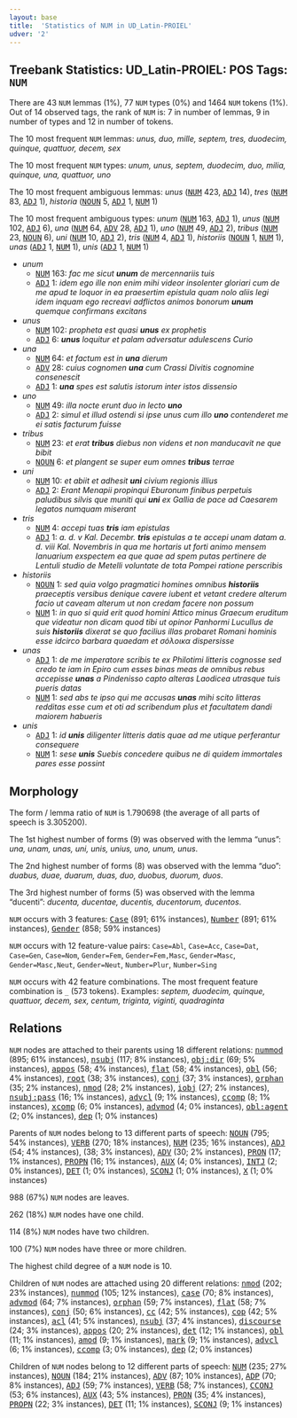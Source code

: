 ```yaml
---
layout: base
title:  'Statistics of NUM in UD_Latin-PROIEL'
udver: '2'
---
```


## Treebank Statistics: UD_Latin-PROIEL: POS Tags: `NUM`

There are 43 `NUM` lemmas (1%), 77 `NUM` types (0%) and 1464 `NUM` tokens (1%).
Out of 14 observed tags, the rank of `NUM` is: 7 in number of lemmas, 9 in number of types and 12 in number of tokens.

The 10 most frequent `NUM` lemmas: <em>unus, duo, mille, septem, tres, duodecim, quinque, quattuor, decem, sex</em>

The 10 most frequent `NUM` types:  <em>unum, unus, septem, duodecim, duo, milia, quinque, una, quattuor, uno</em>

The 10 most frequent ambiguous lemmas: <em>unus</em> (<tt><a href="la_proiel-pos-NUM.html">NUM</a></tt> 423, <tt><a href="la_proiel-pos-ADJ.html">ADJ</a></tt> 14), <em>tres</em> (<tt><a href="la_proiel-pos-NUM.html">NUM</a></tt> 83, <tt><a href="la_proiel-pos-ADJ.html">ADJ</a></tt> 1), <em>historia</em> (<tt><a href="la_proiel-pos-NOUN.html">NOUN</a></tt> 5, <tt><a href="la_proiel-pos-ADJ.html">ADJ</a></tt> 1, <tt><a href="la_proiel-pos-NUM.html">NUM</a></tt> 1)

The 10 most frequent ambiguous types:  <em>unum</em> (<tt><a href="la_proiel-pos-NUM.html">NUM</a></tt> 163, <tt><a href="la_proiel-pos-ADJ.html">ADJ</a></tt> 1), <em>unus</em> (<tt><a href="la_proiel-pos-NUM.html">NUM</a></tt> 102, <tt><a href="la_proiel-pos-ADJ.html">ADJ</a></tt> 6), <em>una</em> (<tt><a href="la_proiel-pos-NUM.html">NUM</a></tt> 64, <tt><a href="la_proiel-pos-ADV.html">ADV</a></tt> 28, <tt><a href="la_proiel-pos-ADJ.html">ADJ</a></tt> 1), <em>uno</em> (<tt><a href="la_proiel-pos-NUM.html">NUM</a></tt> 49, <tt><a href="la_proiel-pos-ADJ.html">ADJ</a></tt> 2), <em>tribus</em> (<tt><a href="la_proiel-pos-NUM.html">NUM</a></tt> 23, <tt><a href="la_proiel-pos-NOUN.html">NOUN</a></tt> 6), <em>uni</em> (<tt><a href="la_proiel-pos-NUM.html">NUM</a></tt> 10, <tt><a href="la_proiel-pos-ADJ.html">ADJ</a></tt> 2), <em>tris</em> (<tt><a href="la_proiel-pos-NUM.html">NUM</a></tt> 4, <tt><a href="la_proiel-pos-ADJ.html">ADJ</a></tt> 1), <em>historiis</em> (<tt><a href="la_proiel-pos-NOUN.html">NOUN</a></tt> 1, <tt><a href="la_proiel-pos-NUM.html">NUM</a></tt> 1), <em>unas</em> (<tt><a href="la_proiel-pos-ADJ.html">ADJ</a></tt> 1, <tt><a href="la_proiel-pos-NUM.html">NUM</a></tt> 1), <em>unis</em> (<tt><a href="la_proiel-pos-ADJ.html">ADJ</a></tt> 1, <tt><a href="la_proiel-pos-NUM.html">NUM</a></tt> 1)


* <em>unum</em>
  * <tt><a href="la_proiel-pos-NUM.html">NUM</a></tt> 163: <em>fac me sicut <b>unum</b> de mercennariis tuis</em>
  * <tt><a href="la_proiel-pos-ADJ.html">ADJ</a></tt> 1: <em>idem ego ille non enim mihi videor insolenter gloriari cum de me apud te loquor in ea praesertim epistula quam nolo aliis legi idem inquam ego recreavi adflictos animos bonorum <b>unum</b> quemque confirmans excitans</em>
* <em>unus</em>
  * <tt><a href="la_proiel-pos-NUM.html">NUM</a></tt> 102: <em>propheta est quasi <b>unus</b> ex prophetis</em>
  * <tt><a href="la_proiel-pos-ADJ.html">ADJ</a></tt> 6: <em><b>unus</b> loquitur et palam adversatur adulescens Curio</em>
* <em>una</em>
  * <tt><a href="la_proiel-pos-NUM.html">NUM</a></tt> 64: <em>et factum est in <b>una</b> dierum</em>
  * <tt><a href="la_proiel-pos-ADV.html">ADV</a></tt> 28: <em>cuius cognomen <b>una</b> cum Crassi Divitis cognomine consenescit</em>
  * <tt><a href="la_proiel-pos-ADJ.html">ADJ</a></tt> 1: <em><b>una</b> spes est salutis istorum inter istos dissensio</em>
* <em>uno</em>
  * <tt><a href="la_proiel-pos-NUM.html">NUM</a></tt> 49: <em>illa nocte erunt duo in lecto <b>uno</b></em>
  * <tt><a href="la_proiel-pos-ADJ.html">ADJ</a></tt> 2: <em>simul et illud ostendi si ipse unus cum illo <b>uno</b> contenderet me ei satis facturum fuisse</em>
* <em>tribus</em>
  * <tt><a href="la_proiel-pos-NUM.html">NUM</a></tt> 23: <em>et erat <b>tribus</b> diebus non videns et non manducavit ne que bibit</em>
  * <tt><a href="la_proiel-pos-NOUN.html">NOUN</a></tt> 6: <em>et plangent se super eum omnes <b>tribus</b> terrae</em>
* <em>uni</em>
  * <tt><a href="la_proiel-pos-NUM.html">NUM</a></tt> 10: <em>et abiit et adhesit <b>uni</b> civium regionis illius</em>
  * <tt><a href="la_proiel-pos-ADJ.html">ADJ</a></tt> 2: <em>Erant Menapii propinqui Eburonum finibus perpetuis paludibus silvis que muniti qui <b>uni</b> ex Gallia de pace ad Caesarem legatos numquam miserant</em>
* <em>tris</em>
  * <tt><a href="la_proiel-pos-NUM.html">NUM</a></tt> 4: <em>accepi tuas <b>tris</b> iam epistulas</em>
  * <tt><a href="la_proiel-pos-ADJ.html">ADJ</a></tt> 1: <em>a. d. v Kal. Decembr. <b>tris</b> epistulas a te accepi unam datam a. d. viii Kal. Novembris in qua me hortaris ut forti animo mensem Ianuarium exspectem ea que quae ad spem putas pertinere de Lentuli studio de Metelli voluntate de tota Pompei ratione perscribis</em>
* <em>historiis</em>
  * <tt><a href="la_proiel-pos-NOUN.html">NOUN</a></tt> 1: <em>sed quia volgo pragmatici homines omnibus <b>historiis</b> praeceptis versibus denique cavere iubent et vetant credere alterum facio ut caveam alterum ut non credam facere non possum</em>
  * <tt><a href="la_proiel-pos-NUM.html">NUM</a></tt> 1: <em>in quo si quid erit quod homini Attico minus Graecum eruditum que videatur non dicam quod tibi ut opinor Panhormi Lucullus de suis <b>historiis</b> dixerat se quo facilius illas probaret Romani hominis esse idcirco barbara quaedam et σόλοικα dispersisse</em>
* <em>unas</em>
  * <tt><a href="la_proiel-pos-ADJ.html">ADJ</a></tt> 1: <em>de me imperatore scribis te ex Philotimi litteris cognosse sed credo te iam in Epiro cum esses binas meas de omnibus rebus accepisse <b>unas</b> a Pindenisso capto alteras Laodicea utrasque tuis pueris datas</em>
  * <tt><a href="la_proiel-pos-NUM.html">NUM</a></tt> 1: <em>sed abs te ipso qui me accusas <b>unas</b> mihi scito litteras redditas esse cum et oti ad scribendum plus et facultatem dandi maiorem habueris</em>
* <em>unis</em>
  * <tt><a href="la_proiel-pos-ADJ.html">ADJ</a></tt> 1: <em>id <b>unis</b> diligenter litteris datis quae ad me utique perferantur consequere</em>
  * <tt><a href="la_proiel-pos-NUM.html">NUM</a></tt> 1: <em>sese <b>unis</b> Suebis concedere quibus ne di quidem immortales pares esse possint</em>

## Morphology

The form / lemma ratio of `NUM` is 1.790698 (the average of all parts of speech is 3.305200).

The 1st highest number of forms (9) was observed with the lemma “unus”: <em>una, unam, unas, uni, unis, unius, uno, unum, unus</em>.

The 2nd highest number of forms (8) was observed with the lemma “duo”: <em>duabus, duae, duarum, duas, duo, duobus, duorum, duos</em>.

The 3rd highest number of forms (5) was observed with the lemma “ducenti”: <em>ducenta, ducentae, ducentis, ducentorum, ducentos</em>.

`NUM` occurs with 3 features: <tt><a href="la_proiel-feat-Case.html">Case</a></tt> (891; 61% instances), <tt><a href="la_proiel-feat-Number.html">Number</a></tt> (891; 61% instances), <tt><a href="la_proiel-feat-Gender.html">Gender</a></tt> (858; 59% instances)

`NUM` occurs with 12 feature-value pairs: `Case=Abl`, `Case=Acc`, `Case=Dat`, `Case=Gen`, `Case=Nom`, `Gender=Fem`, `Gender=Fem,Masc`, `Gender=Masc`, `Gender=Masc,Neut`, `Gender=Neut`, `Number=Plur`, `Number=Sing`

`NUM` occurs with 42 feature combinations.
The most frequent feature combination is `_` (573 tokens).
Examples: <em>septem, duodecim, quinque, quattuor, decem, sex, centum, triginta, viginti, quadraginta</em>


## Relations

`NUM` nodes are attached to their parents using 18 different relations: <tt><a href="la_proiel-dep-nummod.html">nummod</a></tt> (895; 61% instances), <tt><a href="la_proiel-dep-nsubj.html">nsubj</a></tt> (117; 8% instances), <tt><a href="la_proiel-dep-obj-dir.html">obj:dir</a></tt> (69; 5% instances), <tt><a href="la_proiel-dep-appos.html">appos</a></tt> (58; 4% instances), <tt><a href="la_proiel-dep-flat.html">flat</a></tt> (58; 4% instances), <tt><a href="la_proiel-dep-obl.html">obl</a></tt> (56; 4% instances), <tt><a href="la_proiel-dep-root.html">root</a></tt> (38; 3% instances), <tt><a href="la_proiel-dep-conj.html">conj</a></tt> (37; 3% instances), <tt><a href="la_proiel-dep-orphan.html">orphan</a></tt> (35; 2% instances), <tt><a href="la_proiel-dep-nmod.html">nmod</a></tt> (28; 2% instances), <tt><a href="la_proiel-dep-iobj.html">iobj</a></tt> (27; 2% instances), <tt><a href="la_proiel-dep-nsubj-pass.html">nsubj:pass</a></tt> (16; 1% instances), <tt><a href="la_proiel-dep-advcl.html">advcl</a></tt> (9; 1% instances), <tt><a href="la_proiel-dep-ccomp.html">ccomp</a></tt> (8; 1% instances), <tt><a href="la_proiel-dep-xcomp.html">xcomp</a></tt> (6; 0% instances), <tt><a href="la_proiel-dep-advmod.html">advmod</a></tt> (4; 0% instances), <tt><a href="la_proiel-dep-obl-agent.html">obl:agent</a></tt> (2; 0% instances), <tt><a href="la_proiel-dep-dep.html">dep</a></tt> (1; 0% instances)

Parents of `NUM` nodes belong to 13 different parts of speech: <tt><a href="la_proiel-pos-NOUN.html">NOUN</a></tt> (795; 54% instances), <tt><a href="la_proiel-pos-VERB.html">VERB</a></tt> (270; 18% instances), <tt><a href="la_proiel-pos-NUM.html">NUM</a></tt> (235; 16% instances), <tt><a href="la_proiel-pos-ADJ.html">ADJ</a></tt> (54; 4% instances),  (38; 3% instances), <tt><a href="la_proiel-pos-ADV.html">ADV</a></tt> (30; 2% instances), <tt><a href="la_proiel-pos-PRON.html">PRON</a></tt> (17; 1% instances), <tt><a href="la_proiel-pos-PROPN.html">PROPN</a></tt> (16; 1% instances), <tt><a href="la_proiel-pos-AUX.html">AUX</a></tt> (4; 0% instances), <tt><a href="la_proiel-pos-INTJ.html">INTJ</a></tt> (2; 0% instances), <tt><a href="la_proiel-pos-DET.html">DET</a></tt> (1; 0% instances), <tt><a href="la_proiel-pos-SCONJ.html">SCONJ</a></tt> (1; 0% instances), <tt><a href="la_proiel-pos-X.html">X</a></tt> (1; 0% instances)

988 (67%) `NUM` nodes are leaves.

262 (18%) `NUM` nodes have one child.

114 (8%) `NUM` nodes have two children.

100 (7%) `NUM` nodes have three or more children.

The highest child degree of a `NUM` node is 10.

Children of `NUM` nodes are attached using 20 different relations: <tt><a href="la_proiel-dep-nmod.html">nmod</a></tt> (202; 23% instances), <tt><a href="la_proiel-dep-nummod.html">nummod</a></tt> (105; 12% instances), <tt><a href="la_proiel-dep-case.html">case</a></tt> (70; 8% instances), <tt><a href="la_proiel-dep-advmod.html">advmod</a></tt> (64; 7% instances), <tt><a href="la_proiel-dep-orphan.html">orphan</a></tt> (59; 7% instances), <tt><a href="la_proiel-dep-flat.html">flat</a></tt> (58; 7% instances), <tt><a href="la_proiel-dep-conj.html">conj</a></tt> (50; 6% instances), <tt><a href="la_proiel-dep-cc.html">cc</a></tt> (42; 5% instances), <tt><a href="la_proiel-dep-cop.html">cop</a></tt> (42; 5% instances), <tt><a href="la_proiel-dep-acl.html">acl</a></tt> (41; 5% instances), <tt><a href="la_proiel-dep-nsubj.html">nsubj</a></tt> (37; 4% instances), <tt><a href="la_proiel-dep-discourse.html">discourse</a></tt> (24; 3% instances), <tt><a href="la_proiel-dep-appos.html">appos</a></tt> (20; 2% instances), <tt><a href="la_proiel-dep-det.html">det</a></tt> (12; 1% instances), <tt><a href="la_proiel-dep-obl.html">obl</a></tt> (11; 1% instances), <tt><a href="la_proiel-dep-amod.html">amod</a></tt> (9; 1% instances), <tt><a href="la_proiel-dep-mark.html">mark</a></tt> (9; 1% instances), <tt><a href="la_proiel-dep-advcl.html">advcl</a></tt> (6; 1% instances), <tt><a href="la_proiel-dep-ccomp.html">ccomp</a></tt> (3; 0% instances), <tt><a href="la_proiel-dep-dep.html">dep</a></tt> (2; 0% instances)

Children of `NUM` nodes belong to 12 different parts of speech: <tt><a href="la_proiel-pos-NUM.html">NUM</a></tt> (235; 27% instances), <tt><a href="la_proiel-pos-NOUN.html">NOUN</a></tt> (184; 21% instances), <tt><a href="la_proiel-pos-ADV.html">ADV</a></tt> (87; 10% instances), <tt><a href="la_proiel-pos-ADP.html">ADP</a></tt> (70; 8% instances), <tt><a href="la_proiel-pos-ADJ.html">ADJ</a></tt> (59; 7% instances), <tt><a href="la_proiel-pos-VERB.html">VERB</a></tt> (58; 7% instances), <tt><a href="la_proiel-pos-CCONJ.html">CCONJ</a></tt> (53; 6% instances), <tt><a href="la_proiel-pos-AUX.html">AUX</a></tt> (43; 5% instances), <tt><a href="la_proiel-pos-PRON.html">PRON</a></tt> (35; 4% instances), <tt><a href="la_proiel-pos-PROPN.html">PROPN</a></tt> (22; 3% instances), <tt><a href="la_proiel-pos-DET.html">DET</a></tt> (11; 1% instances), <tt><a href="la_proiel-pos-SCONJ.html">SCONJ</a></tt> (9; 1% instances)

